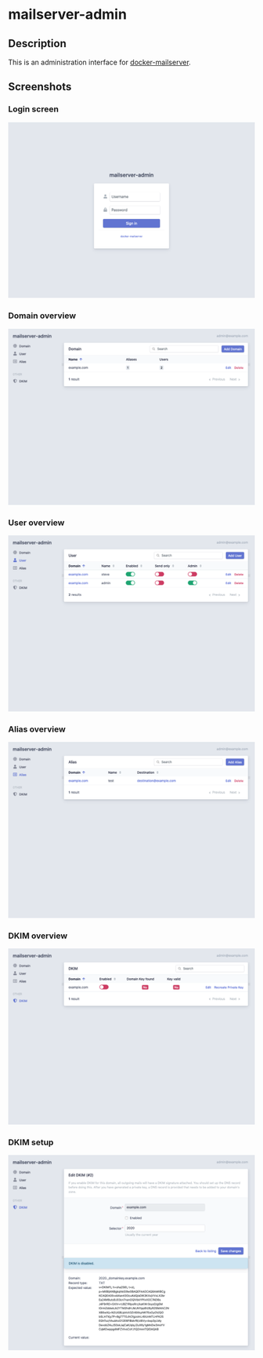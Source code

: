mailserver-admin
================
Description
-----------
This is an administration interface for [docker-mailserver](https://github.com/sunshine0709/mail-management-system).

Screenshots
-----------

### Login screen

![Login screen](/.github/screenshots/login.png?raw=true)

### Domain overview

![Domain overview](/.github/screenshots/domain.png?raw=true)

### User overview

![User overview](/.github/screenshots/user.png?raw=true)

### Alias overview

![Alias overview](/.github/screenshots/alias.png?raw=true)

### DKIM overview

![DKIM overview](/.github/screenshots/dkim.png?raw=true)

### DKIM setup

![DKIM setup](/.github/screenshots/dkim_edit.png?raw=true)
